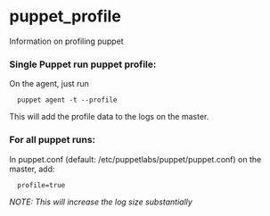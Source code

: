 # puppet_profile
Information on profiling puppet

### Single Puppet run puppet profile:
On the agent, just run
```
  puppet agent -t --profile
```

This will add the profile data to the logs on the master.

### For all puppet runs:
In puppet.conf (default: /etc/puppetlabs/puppet/puppet.conf) on the master, add:
```
  profile=true
```

_NOTE: This will increase the log size substantially_
